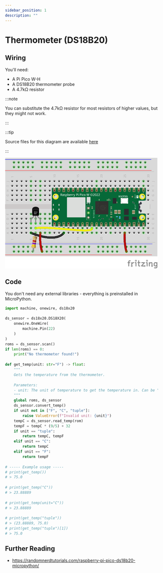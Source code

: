 ```yaml
---
sidebar_position: 1
description: ""
---
```


# Thermometer (DS18B20)

## Wiring

You'll need:

- A Pi Pico W-H
- A DS18B20 thermometer probe
- A 4.7k&#8486; resistor

:::note

You can substitute the 4.7k&#8486; resistor for most resistors of higher values, but they might not work.

:::

:::tip

Source files for this diagram are available [here](https://github.com/AerospaceJam/aerospacejam.github.io/blob/main/docs/challenges/thermometer/thermometer.fzz)

:::

![Wiring diagram](breadboard.png)

## Code

You don't need any external libraries - everything is preinstalled in MicroPython.

```py
import machine, onewire, ds18x20

ds_sensor = ds18x20.DS18X20(
    onewire.OneWire(
        machine.Pin(22)
    )
)
roms = ds_sensor.scan()
if len(roms) == 0:
    print("No thermometer found!")

def get_temp(unit: str="F") -> float:
    """
    Gets the temperature from the thermometer.

    Parameters:
    - unit: The unit of temperature to get the temperature in. Can be "F", "C", or "tuple". "tuple" causes a return value of (tempC, tempF).
    """
    global roms, ds_sensor
    ds_sensor.convert_temp()
    if unit not in ["F", "C", "tuple"]:
        raise ValueError(f"Invalid unit: {unit}")
    tempC = ds_sensor.read_temp(rom)
    tempF = tempC * (9/5) + 32
    if unit == "tuple":
        return tempC, tempF
    elif unit == "C":
        return tempC
    elif unit == "F":
        return tempF

# ----- Example usage -----
# print(get_temp())
# > 75.0

# print(get_temp("C"))
# > 23.88889

# print(get_temp(unit="C"))
# > 23.88889

# print(get_temp("tuple"))
# > (23.88889, 75.0)
# print(get_temp("tuple")[1])
# > 75.0
```

## Further Reading

- https://randomnerdtutorials.com/raspberry-pi-pico-ds18b20-micropython/
